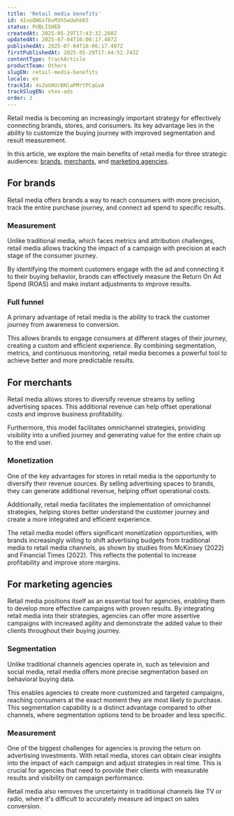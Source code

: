 ```yaml
---
title: 'Retail media benefits'
id: 4IuoQWGsT6vM3hSwUwhb65
status: PUBLISHED
createdAt: 2025-05-29T17:43:32.260Z
updatedAt: 2025-07-04T16:06:17.407Z
publishedAt: 2025-07-04T16:06:17.407Z
firstPublishedAt: 2025-05-29T17:44:52.743Z
contentType: trackArticle
productTeam: Others
slugEN: retail-media-benefits
locale: en
trackId: 4sZoGHUrBNlaPMrtPCqGvA
trackSlugEN: vtex-ads
order: 3
---
```


Retail media is becoming an increasingly important strategy for effectively connecting brands, stores, and consumers. Its key advantage lies in the ability to customize the buying journey with improved segmentation and result measurement.

In this article, we explore the main benefits of retail media for three strategic audiences: [brands](#brands), [merchants](#merchants), and [marketing agencies](#marketing-agencies).

## For brands

Retail media offers brands a way to reach consumers with more precision, track the entire purchase journey, and connect ad spend to specific results. 

### Measurement

Unlike traditional media, which faces metrics and attribution challenges, retail media allows tracking the impact of a campaign with precision at each stage of the consumer journey.

By identifying the moment customers engage with the ad and connecting it to their buying behavior, brands can effectively measure the Return On Ad Spend (ROAS) and make instant adjustments to improve results.

### Full funnel

A primary advantage of retail media is the ability to track the customer journey from awareness to conversion.

This allows brands to engage consumers at different stages of their journey, creating a custom and efficient experience. By combining segmentation, metrics, and continuous monitoring, retail media becomes a powerful tool to achieve better and more predictable results.

## For merchants

Retail media allows stores to diversify revenue streams by selling advertising spaces. This additional revenue can help offset operational costs and improve business profitability.

Furthermore, this model facilitates omnichannel strategies, providing visibility into a unified journey and generating value for the entire chain up to the end user.

### Monetization

One of the key advantages for stores in retail media is the opportunity to diversify their revenue sources. By selling advertising spaces to brands, they can generate additional revenue, helping offset operational costs.  

Additionally, retail media facilitates the implementation of omnichannel strategies, helping stores better understand the customer journey and create a more integrated and efficient experience.  

The retail media model offers significant monetization opportunities, with brands increasingly willing to shift advertising budgets from traditional media to retail media channels, as shown by studies from McKinsey (2022) and Financial Times (2022). This reflects the potential to increase profitability and improve store margins.  

## For marketing agencies

Retail media positions itself as an essential tool for agencies, enabling them to develop more effective campaigns with proven results. By integrating retail media into their strategies, agencies can offer more assertive campaigns with increased agility and demonstrate the added value to their clients throughout their buying journey.

### Segmentation

Unlike traditional channels agencies operate in, such as television and social media, retail media offers more precise segmentation based on behavioral buying data.

This enables agencies to create more customized and targeted campaigns, reaching consumers at the exact moment they are most likely to purchase. This segmentation capability is a distinct advantage compared to other channels, where segmentation options tend to be broader and less specific.

### Measurement

One of the biggest challenges for agencies is proving the return on advertising investments. With retail media, stores can obtain clear insights into the impact of each campaign and adjust strategies in real time. This is crucial for agencies that need to provide their clients with measurable results and visibility on campaign performance.

Retail media also removes the uncertainty in traditional channels like TV or radio, where it's difficult to accurately measure ad impact on sales conversion.
